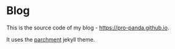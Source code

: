 # Blog
This is the source code of my blog - https://pro-panda.github.io.

It uses the [parchment](https://github.com/pro-panda/parchment) jekyll theme.
